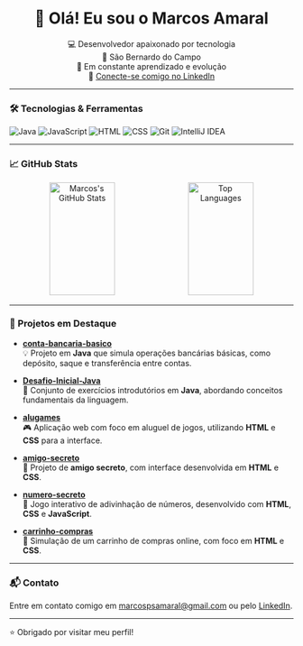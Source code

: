 <h1 align="center">👋 Olá! Eu sou o Marcos Amaral</h1>

<p align="center">
  💻 Desenvolvedor apaixonado por tecnologia<br>
  📍 São Bernardo do Campo<br>
  🌱 Em constante aprendizado e evolução<br>
  🔗 <a href="https://www.linkedin.com/in/marcos-amarall/">Conecte-se comigo no LinkedIn</a>
</p>

---

### 🛠️ Tecnologias & Ferramentas

![Java](https://img.shields.io/badge/Java-ED8B00?style=for-the-badge&logo=java&logoColor=white)
![JavaScript](https://img.shields.io/badge/JavaScript-F7DF1E?style=for-the-badge&logo=javascript&logoColor=black)
![HTML](https://img.shields.io/badge/HTML5-E34F26?style=for-the-badge&logo=html5&logoColor=white)
![CSS](https://img.shields.io/badge/CSS3-1572B6?style=for-the-badge&logo=css3&logoColor=white)
![Git](https://img.shields.io/badge/Git-F05032?style=for-the-badge&logo=git&logoColor=white)
![IntelliJ IDEA](https://img.shields.io/badge/IntelliJ%20IDEA-000000?style=for-the-badge&logo=intellij-idea&logoColor=white)

---

### 📈 GitHub Stats

<p align="center">
  <img src="https://github-readme-stats.vercel.app/api?username=marcospsamaral&show_icons=true&theme=tokyonight&locale=pt-br" alt="Marcos's GitHub Stats" width="48%" height=200 />
  <img src="https://github-readme-stats.vercel.app/api/top-langs/?username=marcospsamaral&layout=compact&theme=tokyonight&locale=pt-br" alt="Top Languages" width="48%" height=200 />
</p>

---

### 🚀 Projetos em Destaque

- [**conta-bancaria-basico**](https://github.com/marcospsamaral/conta-bancaria-basico)  
  💡 Projeto em **Java** que simula operações bancárias básicas, como depósito, saque e transferência entre contas.

- [**Desafio-Inicial-Java**](https://github.com/marcospsamaral/Desafio-Inicial-Java)  
  📘 Conjunto de exercícios introdutórios em **Java**, abordando conceitos fundamentais da linguagem.

- [**alugames**](https://github.com/marcospsamaral/alugames)  
  🎮 Aplicação web com foco em aluguel de jogos, utilizando **HTML** e **CSS** para a interface.

- [**amigo-secreto**](https://github.com/marcospsamaral/amigo-secreto)  
  🎁 Projeto de **amigo secreto**, com interface desenvolvida em **HTML** e **CSS**.

- [**numero-secreto**](https://github.com/marcospsamaral/numero-secreto)  
  🔢 Jogo interativo de adivinhação de números, desenvolvido com **HTML**, **CSS** e **JavaScript**.

- [**carrinho-compras**](https://github.com/marcospsamaral/carrinho-compras)  
  🛒 Simulação de um carrinho de compras online, com foco em **HTML** e **CSS**.

---

### 📬 Contato

Entre em contato comigo em [marcospsamaral@gmail.com](mailto:marcos.amaral0425@gmail.com) ou pelo [LinkedIn](https://www.linkedin.com/in/marcos-amarall/).

---

⭐ Obrigado por visitar meu perfil!
